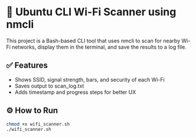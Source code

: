 # 📡 Ubuntu CLI Wi-Fi Scanner using nmcli

This project is a Bash-based CLI tool that uses nmcli to scan for nearby Wi-Fi networks, display them in the terminal, and save the results to a log file.

## ✅ Features
- Shows SSID, signal strength, bars, and security of each Wi-Fi
- Saves output to scan_log.txt
- Adds timestamp and progress steps for better UX

## ⚙️ How to Run

```bash
chmod +x wifi_scanner.sh
./wifi_scanner.sh
